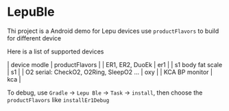 # LepuBle
Thi project is a Android demo for Lepu devices
use `productFlavors` to build for different device

Here is a list of supported devices

| device modle | productFlavors |
| ER1, ER2, DuoEk | er1 |
| s1 body fat scale | s1 |
| O2 serial: CheckO2, O2Ring, SleepO2 ... | oxy |
| KCA BP monitor | kca |

To debug, use `Gradle` -> `Lepu Ble` -> `Task` -> `install`, then choose the `productFlavors` like `installEr1Debug`